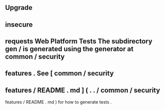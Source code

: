 #
Upgrade
-
insecure
-
requests
Web
Platform
Tests
The
subdirectory
gen
/
is
generated
using
the
generator
at
common
/
security
-
features
.
See
[
common
/
security
-
features
/
README
.
md
]
(
.
.
/
common
/
security
-
features
/
README
.
md
)
for
how
to
generate
tests
.
